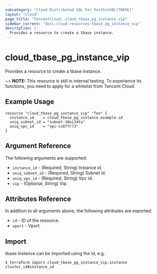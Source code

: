 ```yaml
---
subcategory: "Cloud Distributed SQL For PostGreSQL(TBASE)"
layout: "cloud"
page_title: "TencentCloud: cloud_tbase_pg_instance_vip"
sidebar_current: "docs-cloud-resources-tbase_pg_instance_vip"
description: |-
  Provides a resource to create a tbase instance.
---
```


# cloud_tbase_pg_instance_vip

Provides a resource to create a tbase instance.

~> **NOTE:** This resource is still in internal testing. To experience its functions, you need to apply for a whitelist from Tencent Cloud.

## Example Usage

```hcl
resource "cloud_tbase_pg_instance_vip" "foo" {
  instance_id    = cloud_tbase_pg_instance.example.id
  uniq_subnet_id = "subnet-38oi34ta"
  uniq_vpc_id    = "vpc-cs6ffr73"
}
```

## Argument Reference

The following arguments are supported:

* `instance_id` - (Required, String) Instance id.
* `uniq_subnet_id` - (Required, String) Subnet id.
* `uniq_vpc_id` - (Required, String) Vpc id.
* `vip` - (Optional, String) Vip.

## Attributes Reference

In addition to all arguments above, the following attributes are exported:

* `id` - ID of the resource.
* `vport` - Vport.


## Import

tbase instance can be imported using the id, e.g.
```
$ terraform import cloud_tbase_pg_instance_vip.instance cluster_id#instance_id
```

